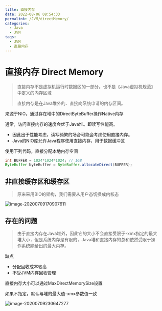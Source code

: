 ```yaml
---
title: 直接内存
date: 2022-08-06 08:54:33
permalink: /JVM/directMemory/
categories:
  - Java
  - JVM
tags:
  - JVM
  - 直接内存
---
```

# 直接内存 Direct Memory

> 直接内存不是虚拟机运行时数据区的一部分，也不是《Java虚拟机规范》中定义的内存区域
>
> 直接内存是在Java堆外的、直接向系统申请的内存区间。

来源于NIO，通过存在堆中的DirectByteBuffer操作Native内存

通常，访问直接内存的速度会优于Java堆。即读写性能高。

- 因此出于性能考虑，读写频繁的场合可能会考虑使用直接内存。
- Java的NIO库允许Java程序使用直接内存，用于数据缓冲区

使用下列代码，直接分配本地内存空间

```java
int BUFFER = 1024*1024*1024; // 1GB
ByteBuffer byteBuffer = ByteBuffer.allocateDirect(BUFFER);
```

## 非直接缓存区和缓存区

> 原来采用BIO的架构，我们需要从用户态切换成内核态

![image-20200709170907611](https://images.zaiolos.top/images/202208091451672.png)



<Badge text="NIO的方式使用了缓存区的概念"/>

## 存在的问题

<Badge text="也可能导致outofMemoryError异常" type="error"/>

> 由于直接内存在Java堆外，因此它的大小不会直接受限于-xmx指定的最大堆大小，但是系统内存是有限的，Java堆和直接内存的总和依然受限于操作系统能给出的最大内存。

缺点

- 分配回收成本较高
- 不受JVM内存回收管理

直接内存大小可以通过MaxDirectMemorySize设置

如果不指定，默认与堆的最大值-xmx参数值一致

![image-20200709230647277](https://images.zaiolos.top/images/202208091451108.png)